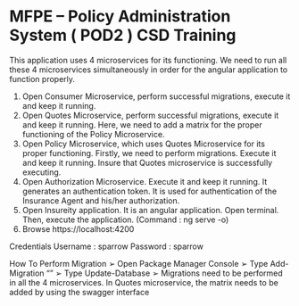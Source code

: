 # MFPE – Policy Administration System ( POD2 ) CSD Training

This application uses 4 microservices for its functioning. We need to run all these 4 microservices
simultaneously in order for the angular application to function properly. 

1) Open Consumer Microservice, perform successful migrations, execute it and keep it running. 
2) Open Quotes Microservice, perform successful migrations, execute it and keep it running. Here, we need to add a 
matrix for the proper functioning of the Policy Microservice.
3) Open Policy Microservice, which uses Quotes Microservice for its proper functioning. Firstly, we need to perform
migrations. Execute it and keep it running. Insure that Quotes microservice is successfully executing. 
4) Open Authorization Microservice. Execute it and keep it running. It generates an authentication token. It is used for
authentication of the Insurance Agent and his/her authorization. 
5) Open Insureity application. It is an angular application. Open terminal. Then, execute the application.
(Command : ng serve -o) 
6) Browse https://localhost:4200

Credentials 
Username : sparrow
Password : sparrow

How To Perform Migration
➢ Open Package Manager Console
➢ Type Add-Migration “<any string>”
➢ Type Update-Database
➢ Migrations need to be performed in all the 4 
microservices.
In Quotes microservice, the matrix 
needs to be added by using the swagger 
interface
